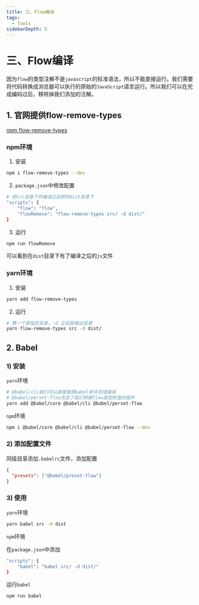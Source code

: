 ```yaml
---
title: 三、Flow编译
tags:
  - Tools
sidebarDepth: 5
---
```


# 三、Flow编译

因为`flow`的类型注解不是`javascript`的标准语法，所以不能直接运行。我们需要将代码转换成浏览器可以执行的原始的`JavaScript`语言运行。所以我们可以在完成编码过后，移除掉我们添加的注解。

## 1. 官网提供flow-remove-types
[npm flow-remove-types](https://www.npmjs.com/package/flow-remove-types)
### npm环境
1) 安装
```bash
npm i flow-remove-types --dev
```
2) `package.json`中修改配置

```bash
# 把src目录下的编译之后转到dist目录下
"scripts": {
    "flow": "flow",
    "flowRemove": "flow-remove-types src/ -d dist/"
}
```

3) 运行

```bash
npm run flowRemove
```

可以看到在`dist`目录下有了编译之后的`js`文件

### yarn环境

1) 安装
```bash
yarn add flow-remove-types
```

2) 运行
```bash
# 第一个是指定目录，-d 之后是输出目录
yarn flow-remove-types src -d dist/
```

## 2. Babel
### 1) 安装
`yarn`环境
```bash
# @babel/cli我们可以直接使用babel命令完成编译
# @babel/perset-flow包含了我们转换flow类型检查的插件
yarn add @babel/core @babel/cli @babel/perset-flow
```

`npm`环境
```bash
npm i @babel/core @babel/cli @babel/perset-flow --dev
```

### 2) 添加配置文件
同级目录添加`.babelrc`文件，添加配置
```json
{
  "presets": ["@babel/preset-flow"]
}
```

### 3) 使用
`yarn`环境
```bash
yarn babel src -d dist
```

`npm`环境

在`package.json`中添加

```bash
"scripts": {
    "babel": "babel src/ -d dist/"
}
```
运行`babel`
```bash
npm run babel
```


